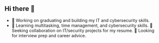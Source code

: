 ## Hi there 👋
- 🔭 Working on graduating and building my IT and cybersecurity skills.
- 🌱 Learning multitasking, time management, and cybersecurity skills.
👯 Seeking collaboration on IT/security projects for my resume.
🤔 Looking for interview prep and career advice.

<!--
**mebra012/mebra012** is a ✨ _special_ ✨ repository because its `README.md` (this file) appears on your GitHub profile.

Here are some ideas to get you started:

🔭 Working on graduating and building my IT and cybersecurity skills.
🌱 Learning multitasking, time management, and cybersecurity skills.
👯 Seeking collaboration on IT/security projects for my resume.
🤔 Looking for interview prep and career advice.
-->
